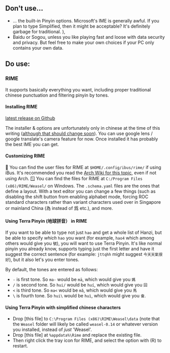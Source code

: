 ## Don't use...

 - ... the built-in Pinyin options. Microsoft's IME is generally awful. If you plan to type Simplified, then it might be acceptable? It's definitely garbage for traditional. ), 
 - Baidu or Sogou, unless you like playing fast and loose with data security and privacy. But feel free to make your own choices if your PC only contains your own data. 

## Do use:
### RIME
It supports basically everything you want, including proper traditional chinese punctuation and filtering pinyin by tones.

#### Installing RIME
[latest release on Github](https://github.com/rime/weasel/releases/latest)

The installer & options are unfortunately only in chinese at the time of this writing ([although that should change soon](https://github.com/rime/weasel/pull/900)). You can use google lens / google translate's camera feature for now. Once installed it has probably the best IME you can get.

#### Customizing RIME
🐧 You can find the user files for RIME at `$HOME/.config/ibus/rime/` if using iBus. It's recommended you read the [Arch Wiki for this topic](https://wiki.archlinux.org/title/Rime), even if not using Arch.
🪟 You can find the files for RIME at `C:/Program Files (x86)/RIME/Weasel/` on Windows.
The `.schema.yaml` files are the ones that define a layout. With a text editor you can change a few things (such as disabling the shift button from enabling alphabet mode, forcing ROC standard characters rather than variant characters used over in Singapore or mainland China (為 instead of 爲 etc.), and more. 

#### Using Terra Pinyin (地球拼音） in RIME
If you want to be able to type not just `hao` and get a whole list of Hanzi, but be able to specify *which* `hao` you want (for example, `hao4` which among others would give you `號`), you will want to use Terra Pinyin. It's like normal pinyin you already know, supports typing just the first letter and have it suggest the correct sentence (for example: `jttqhh` might suggest `今天天氣很好`), but it also let's you enter tones. 

By default, the tones are entered as follows:
 - `-` is first tone. So `ma-` would be `mā`, which would give you `媽`
 - `/` is second tone. So `hui/` would be `huí`, which would give you `回`
 - `<` is third tone. So `ma<` would be `mǎ`, which would give you `馬`
 - `\` is fourth tone. So `hui\` would be `huì`, which would give you `會`.

#### Using Terra Pinyin with simplified chinese characters
 - Drop [this file] to `C:\Program Files (x86)\RIME\Weasel\data` (note that the `Weasel` folder will likely be called `weasel-0.14` or whatever version you installed, instead of *just* 'Weasel'.
 - Drop [this file] at `%appdata%\Rime` and replace the existing file.
 - Then right click the tray icon for RIME, and select the option with (R) to restart.
